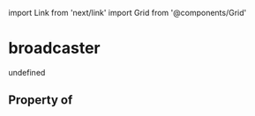 import Link from 'next/link'
import Grid from '@components/Grid'

# broadcaster

undefined

## Property of



